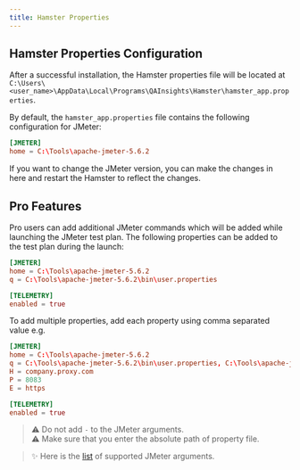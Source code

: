 ```yaml
---
title: Hamster Properties
---
```


## Hamster Properties Configuration

After a successful installation, the Hamster properties file will be located at `C:\Users\<user_name>\AppData\Local\Programs\QAInsights\Hamster\hamster_app.properties`.

By default, the `hamster_app.properties` file contains the following configuration for JMeter:

```toml
[JMETER]
home = C:\Tools\apache-jmeter-5.6.2
```

If you want to change the JMeter version, you can make the changes in here and restart the Hamster to reflect the changes.

## Pro Features

Pro users can add additional JMeter commands which will be added while launching the JMeter test plan. The following properties can be added to the test plan during the launch:

```toml
[JMETER]
home = C:\Tools\apache-jmeter-5.6.2
q = C:\Tools\apache-jmeter-5.6.2\bin\user.properties

[TELEMETRY]
enabled = true
```

To add multiple properties, add each property using comma separated value e.g.

```toml
[JMETER]
home = C:\Tools\apache-jmeter-5.6.2
q = C:\Tools\apache-jmeter-5.6.2\bin\user.properties, C:\Tools\apache-jmeter-5.6.2\bin\local.properties
H = company.proxy.com
P = 8083
E = https

[TELEMETRY]
enabled = true
```

> ⚠️ Do not add `-` to the JMeter arguments.  
> ⚠️ Make sure that you enter the absolute path of property file.  


> ✨ Here is the [list](https://jmeter.apache.org/usermanual/get-started.html) of supported JMeter arguments.
